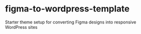 # figma-to-wordpress-template
Starter theme setup for converting Figma designs into responsive WordPress sites
